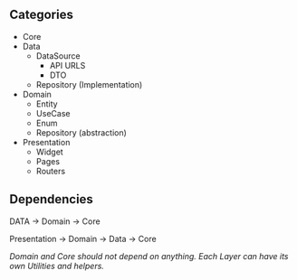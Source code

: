 ## Categories
* Core
* Data
	* DataSource
		* API URLS
		* DTO
	* Repository (Implementation)
* Domain
	* Entity
	* UseCase
	* Enum
	* Repository (abstraction)
* Presentation
	* Widget
	* Pages
	* Routers


## Dependencies
DATA 
-> Domain
-> Core

Presentation 
-> Domain
-> Data
-> Core

*Domain and Core should not depend on anything.*
*Each Layer can have its own Utilities and helpers.*
